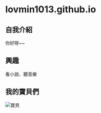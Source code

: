 # lovmin1013.github.io

## 自我介紹
你好呀~~

## 興趣
看小說、聽音樂

## 我的寶貝們
![寶貝](https://pbs.twimg.com/media/ElN2e-VXgAI3Dg5.jpg)
